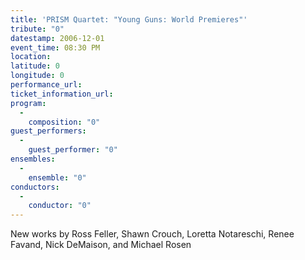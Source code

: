 ```yaml
---
title: 'PRISM Quartet: "Young Guns: World Premieres"'
tribute: "0"
datestamp: 2006-12-01
event_time: 08:30 PM
location: 
latitude: 0
longitude: 0
performance_url: 
ticket_information_url: 
program: 
  -
    composition: "0"
guest_performers: 
  -
    guest_performer: "0"
ensembles: 
  -
    ensemble: "0"
conductors: 
  -
    conductor: "0"
---
```

New works by Ross Feller, Shawn Crouch, Loretta Notareschi, Renee Favand, Nick DeMaison, and Michael Rosen